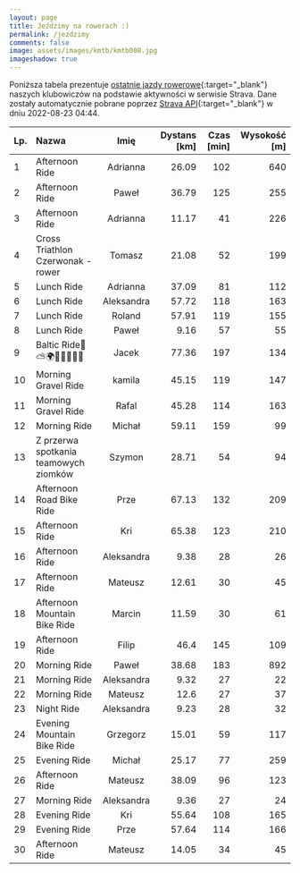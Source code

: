 ```yaml
---
layout: page
title: Jeździmy na rowerach :)
permalink: /jezdzimy
comments: false
image: assets/images/kmtb/kmtb008.jpg
imageshadow: true
---
```


Poniższa tabela prezentuje [ostatnie jazdy rowerowe](https://www.strava.com/clubs/336381){:target="_blank"} naszych klubowiczów na podstawie aktywności w serwisie Strava. Dane zostały automatycznie pobrane poprzez [Strava API](https://developers.strava.com/docs/reference/#api-Clubs-getClubActivitiesById){:target="_blank"} w dniu 2022-08-23 04:44.

Lp. | Nazwa | Imię | Dystans [km] | Czas [min] | Wysokość [m]
:--- | :--- | :---: | ---: | ---: | ---:
1|Afternoon Ride|Adrianna|26.09|102|640
2|Afternoon Ride|Paweł|36.79|125|255
3|Afternoon Ride|Adrianna|11.17|41|226
4|Cross Triathlon Czerwonak - rower|Tomasz|21.08|52|199
5|Lunch Ride|Adrianna|37.09|81|112
6|Lunch Ride|Aleksandra|57.72|118|163
7|Lunch Ride|Roland|57.91|119|155
8|Lunch Ride|Paweł|9.16|57|55
9|Baltic Ride🌊⛅️🌍🚴‍♂️🏊‍♂️💙|Jacek|77.36|197|134
10|Morning Gravel Ride|kamila|45.15|119|147
11|Morning Gravel Ride|Rafal|45.28|114|163
12|Morning Ride|Michał|59.11|159|99
13|Z przerwa spotkania teamowych ziomków |Szymon|28.71|54|94
14|Afternoon Road Bike Ride|Prze|67.13|132|209
15|Afternoon Ride|Kri|65.38|123|210
16|Afternoon Ride|Aleksandra|9.38|28|26
17|Afternoon Ride|Mateusz|12.61|30|45
18|Afternoon Mountain Bike Ride|Marcin|11.59|30|61
19|Afternoon Ride|Filip|46.4|145|109
20|Morning Ride |Paweł|38.68|183|892
21|Morning Ride|Aleksandra|9.32|27|22
22|Morning Ride|Mateusz|12.6|27|37
23|Night Ride|Aleksandra|9.23|28|32
24|Evening Mountain Bike Ride|Grzegorz|15.01|59|117
25|Evening Ride|Michał|25.17|77|259
26|Afternoon Ride|Mateusz|38.09|96|123
27|Morning Ride|Aleksandra|9.36|27|24
28|Evening Ride|Kri|55.64|108|165
29|Evening Ride|Prze|57.64|114|166
30|Afternoon Ride|Mateusz|14.05|34|45
